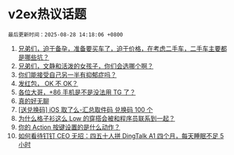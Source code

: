 # v2ex热议话题

`最后更新时间：2025-08-28 14:18:06 +0800`

1. [兄弟们，迫于备孕，准备要买车了，迫于价格，在考虑二手车，二手车主要都是哪些坑？](https://www.v2ex.com/t/1155415)
1. [兄弟们，文静和活泼的女孩子，你们会选哪个啊？](https://www.v2ex.com/t/1155296)
1. [你们能接受自己另一半有抑郁症吗？](https://www.v2ex.com/t/1155433)
1. [发红包， OK 不 OK？](https://www.v2ex.com/t/1155299)
1. [各位大哥，+86 手机是不是没法用 TG 了？](https://www.v2ex.com/t/1155273)
1. [真的好无聊](https://www.v2ex.com/t/1155356)
1. [[送兑换码] iOS 取了么-汇总取件码 兑换码 100 个](https://www.v2ex.com/t/1155407)
1. [为什么格子衫这么 Low 的穿搭会被和程序员联系到一起？](https://www.v2ex.com/t/1155425)
1. [你的 Action 按键设置的是什么动作？](https://www.v2ex.com/t/1155346)
1. [如何看待钉钉 CEO 无招：四五十人拼 DingTalk A1 四个月，每天睡眠不足 5 小时](https://www.v2ex.com/t/1155377)

